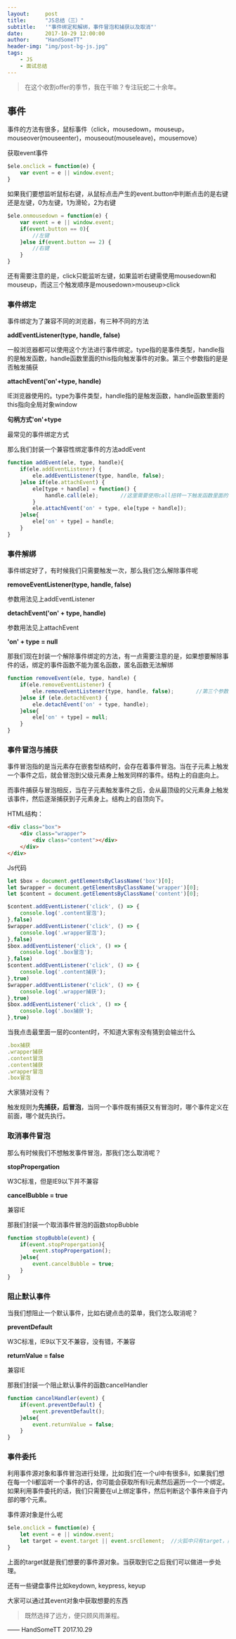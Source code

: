 ```yaml
---
layout:     post
title:      "JS总结（三）"
subtitle:	'"事件绑定和解绑，事件冒泡和捕获以及取消"'
date:       2017-10-29 12:00:00
author:     "HandSomeTT"
header-img: "img/post-bg-js.jpg"
tags:
    - JS
    - 面试总结
---
```



> 在这个收割offer的季节，我在干嘛？专注玩蛇二十余年。


## 事件

事件的方法有很多，鼠标事件（click，mousedown，mouseup，mouseover(mouseenter)，mouseout(mouseleave)，mousemove）

获取event事件

```js
$ele.onclick = function(e) {
	var event = e || window.event;
}
```

如果我们要想监听鼠标右键，从鼠标点击产生的event.button中判断点击的是右键还是左键，0为左键，1为滑轮，2为右键

```js
$ele.onmousedown = function(e) {
	var event = e || window.event;
	if(event.button == 0){
		//左键
	}else if(event.button == 2) {
		//右键
	}
}
```

还有需要注意的是，click只能监听左键，如果监听右键需使用mousedown和mouseup，而这三个触发顺序是mousedown>mouseup>click


### 事件绑定

事件绑定为了兼容不同的浏览器，有三种不同的方法

**addEventListener(type, handle, false)**

一般浏览器都可以使用这个方法进行事件绑定。type指的是事件类型，handle指的是触发函数，handle函数里面的this指向触发事件的对象。第三个参数指的是是否触发捕获

**attachEvent('on'+type, handle)**

IE浏览器使用的。type为事件类型，handle指的是触发函数，handle函数里面的this指向全局对象window

**句柄方式'on'+type**

最常见的事件绑定方式


那么我们封装一个兼容性绑定事件的方法addEvent

```js
function addEvent(ele, type, handle){
	if(ele.addEventListener) {
		ele.addEventListener(type, handle, false);
	}else if(ele.attachEvent) {
		ele[type + handle] = function() {
			handle.call(ele);		//这里需要使用call扭转一下触发函数里面的this指向，将其指向ele
		}
		ele.attachEvent('on' + type, ele[type + handle]);
	}else{
		ele['on' + type] = handle;
	}
}
```

### 事件解绑

事件绑定好了，有时候我们只需要触发一次，那么我们怎么解除事件呢

**removeEventListener(type, handle, false)**

参数用法见上addEventListener

**detachEvent('on' + type, handle)**

参数用法见上attachEvent

**'on' + type = null**


那我们现在封装一个解除事件绑定的方法，有一点需要注意的是，如果想要解除事件的话，绑定的事件函数不能为匿名函数，匿名函数无法解绑

```js
function removeEvent(ele, type, handle) {
	if(ele.removeEventListener) {
		ele.removeEventListener(type, handle, false);		//第三个参数需与绑定事件的第三个参数相同
	}else if (ele.detachEvent) {
		ele.detachEvent('on' + type, handle);
	}else{
		ele['on' + type] = null;
	}
}
```


### 事件冒泡与捕获

事件冒泡指的是当元素存在嵌套型结构时，会存在着事件冒泡。当在子元素上触发一个事件之后，就会冒泡到父级元素身上触发同样的事件。结构上的自底向上。

而事件捕获与冒泡相反，当在子元素触发事件之后，会从最顶级的父元素身上触发该事件，然后逐渐捕获到子元素身上。结构上的自顶向下。


HTML结构：

```html
<div class="box">
	<div class="wrapper">
		<div class="content"></div>
	</div>
</div>
```

Js代码

```js
let $box = document.getElementsByClassName('box')[0];
let $wrapper = document.getElementsByClassName('wrapper')[0];
let $content = document.getElementsByClassName('content')[0];

$content.addEventListener('click', () => {
	console.log('.content冒泡');
},false)
$wrapper.addEventListener('click', () => {
	console.log('.wrapper冒泡');
},false)
$box.addEventListener('click', () => {
	console.log('.box冒泡');
},false)
$content.addEventListener('click', () => {
	console.log('.content捕获');
},true)
$wrapper.addEventListener('click', () => {
	console.log('.wrapper捕获');
},true)
$box.addEventListener('click', () => {
	console.log('.box捕获');
},true)
```

当我点击最里面一层的content时，不知道大家有没有猜到会输出什么

```js
.box捕获
.wrapper捕获
.content冒泡
.content捕获
.wrapper冒泡
.box冒泡
```

大家猜对没有？

触发规则为**先捕获，后冒泡**，当同一个事件既有捕获又有冒泡时，哪个事件定义在前面，哪个就先执行。


### 取消事件冒泡

那么有时候我们不想触发事件冒泡，那我们怎么取消呢？

**stopPropergation**

W3C标准，但是IE9以下并不兼容

**cancelBubble = true**

兼容IE

那我们封装一个取消事件冒泡的函数stopBubble

```js
function stopBubble(event) {
	if(event.stopPropergation){
		event.stopPropergation();
	}else{
		event.cancelBubble = true;
	}
}
```


### 阻止默认事件

当我们想阻止一个默认事件，比如右键点击的菜单，我们怎么取消呢？

**preventDefault**

W3C标准，IE9以下又不兼容，没有错，不兼容

**returnValue = false**

兼容IE

那我们封装一个阻止默认事件的函数cancelHandler

```js
function cancelHandler(event) {
	if(event.preventDefault) {
		event.preventDefault();
	}else{
		event.returnValue = false;
	}
}
```


### 事件委托

利用事件源对象和事件冒泡进行处理，比如我们在一个ul中有很多li，如果我们想在每一个li都监听一个事件的话，你可能会获取所有li元素然后遍历一个一个绑定。如果利用事件委托的话，我们只需要在ul上绑定事件，然后判断这个事件来自于内部的哪个元素。

事件源对象是什么呢

```js
$ele.onclick = function(e) {
	let event = e || window.event;
	let target = event.target || event.srcElement;	//火狐中只有target，而IE中只有srcElement，这里做兼容处理
}
```

上面的target就是我们想要的事件源对象。当获取到它之后我们可以做进一步处理。


还有一些键盘事件比如keydown, keypress, keyup

大家可以通过其event对象中获取想要的东西




>既然选择了远方，便只顾风雨兼程。

—— HandSomeTT 2017.10.29